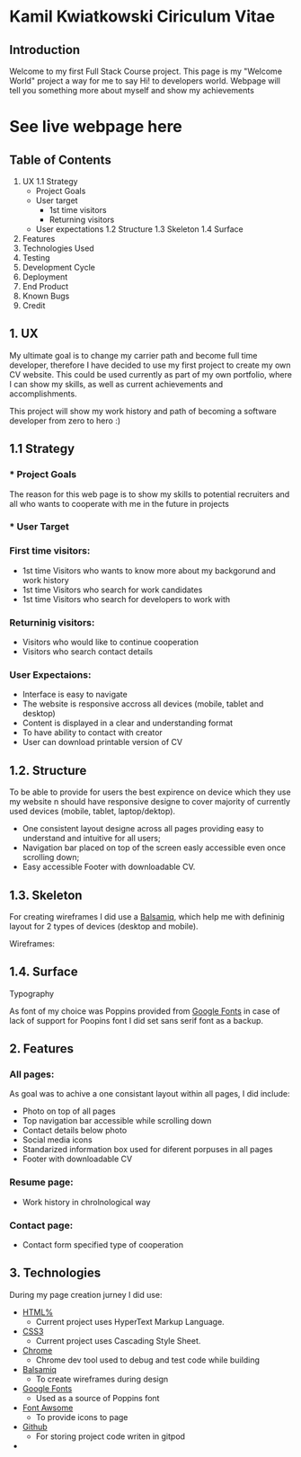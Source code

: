 # Kamil Kwiatkowski Ciriculum Vitae

## Introduction

Welcome to my first Full Stack Course project. This page is my "Welcome World" project a way for me to say Hi! to developers world. Webpage will tell you something more about myself and show my achievements

# See live webpage here

## Table of Contents

1. UX
    1.1 Strategy
    * Project Goals
    * User target
        * 1st time visitors
         * Returning visitors
    * User expectations
    1.2 Structure
    1.3 Skeleton
    1.4 Surface
2. Features
3. Technologies Used
4. Testing
5. Development Cycle
6. Deployment
7. End Product
8. Known Bugs
9. Credit


## 1. UX

My ultimate goal is to change my carrier path and become full time developer, therefore I have decided to use my first project to create my own CV website. This could be used currently as part of my own portfolio, where I can show my skills, as well as current achievements and accomplishments. 

This project will show my work history and path of becoming a software developer from zero to hero :)

## 1.1 Strategy

### * Project Goals 

The reason for this web page is to show my skills to potential recruiters and all who wants to cooperate with me in the future in projects

### * User Target

### First time visitors:

* 1st time Visitors who wants to know more about my backgorund and work history
* 1st time Visitors who search for work candidates
* 1st time Visitors who search for developers to work with

### Returninig visitors:

* Visitors who would like to continue cooperation
* Visitors who search contact details

### User Expectaions:

* Interface is easy to navigate
* The website is responsive accross all devices (mobile, tablet and desktop)
* Content is displayed in a clear and understanding format
* To have ability to contact with creator
* User can download printable version of CV

## 1.2. Structure

To be able to provide for users the best expirence on device which they use my website  n  should have responsive designe to cover majority of currently used devices (mobile, tablet, laptop/dektop).

* One consistent layout designe across all pages providing easy to understand and intuitive for all users;
* Navigation bar placed on top of the screen easly accessible even once scrolling down;
* Easy accessible Footer with downloadable CV.

## 1.3. Skeleton

For creating wireframes I did use a [Balsamiq](https://balsamiq.com/), which help me with defininig layout for 2 types of devices (desktop and mobile).

Wireframes:

## 1.4. Surface

Typography

As font of my choice was Poppins provided from [Google Fonts](https://fonts.google.com/) in case of lack of support for Poopins font I did set sans serif font as a backup. 

## 2. Features

### All pages:

As goal was to achive a one consistant layout within all pages, I did include:

* Photo on top of all pages
* Top navigation bar accessible while scrolling down
* Contact details below photo
* Social media icons
* Standarized information box used for diferent porpuses in all pages
* Footer with downloadable CV

### Resume page:

* Work history in chrolnological way

### Contact page:

* Contact form specified type of cooperation

## 3. Technologies

During my page creation jurney I did use:

* [HTML%](https://en.wikipedia.org/wiki/HTML)
    * Current project uses HyperText Markup Language.
* [CSS3](https://en.wikipedia.org/wiki/CSS)
    * Current project uses Cascading Style Sheet.
* [Chrome](https://www.google.com/intl/en_uk/chrome/)
    * Chrome dev tool used to debug and test code while building
* [Balsamiq](https://balsamiq.com/)
    * To create wireframes during design
* [Google Fonts](https://fonts.google.com/)
    * Used as a source of Poppins font
* [Font Awsome](https://fontawesome.com/)
    * To provide icons to page
* [Github](http://github.com)
    * For storing project code writen in gitpod
* 